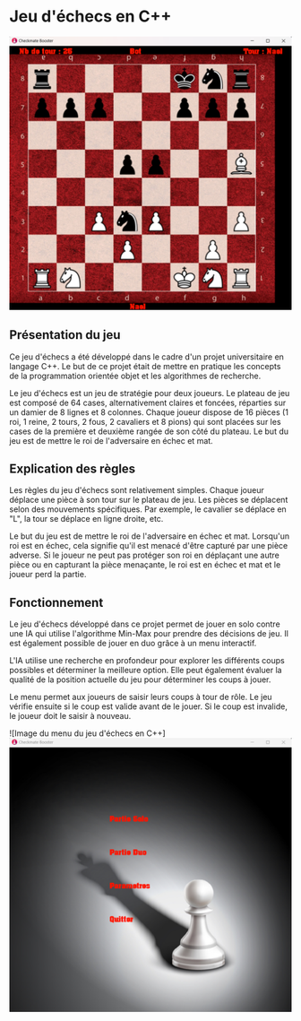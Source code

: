 # Jeu d'échecs en C++

![Image du jeu d'échecs en C++](data/plateau_readme.png)

## Présentation du jeu

Ce jeu d'échecs a été développé dans le cadre d'un projet universitaire en langage C++. Le but de ce projet était de mettre en pratique les concepts de la programmation orientée objet et les algorithmes de recherche.

Le jeu d'échecs est un jeu de stratégie pour deux joueurs. Le plateau de jeu est composé de 64 cases, alternativement claires et foncées, réparties sur un damier de 8 lignes et 8 colonnes. Chaque joueur dispose de 16 pièces (1 roi, 1 reine, 2 tours, 2 fous, 2 cavaliers et 8 pions) qui sont placées sur les cases de la première et deuxième rangée de son côté du plateau. Le but du jeu est de mettre le roi de l'adversaire en échec et mat.

## Explication des règles

Les règles du jeu d'échecs sont relativement simples. Chaque joueur déplace une pièce à son tour sur le plateau de jeu. Les pièces se déplacent selon des mouvements spécifiques. Par exemple, le cavalier se déplace en "L", la tour se déplace en ligne droite, etc.

Le but du jeu est de mettre le roi de l'adversaire en échec et mat. Lorsqu'un roi est en échec, cela signifie qu'il est menacé d'être capturé par une pièce adverse. Si le joueur ne peut pas protéger son roi en déplaçant une autre pièce ou en capturant la pièce menaçante, le roi est en échec et mat et le joueur perd la partie.

## Fonctionnement

Le jeu d'échecs développé dans ce projet permet de jouer en solo contre une IA qui utilise l'algorithme Min-Max pour prendre des décisions de jeu. Il est également possible de jouer en duo grâce à un menu interactif.

L'IA utilise une recherche en profondeur pour explorer les différents coups possibles et déterminer la meilleure option. Elle peut également évaluer la qualité de la position actuelle du jeu pour déterminer les coups à jouer.

Le menu permet aux joueurs de saisir leurs coups à tour de rôle. Le jeu vérifie ensuite si le coup est valide avant de le jouer. Si le coup est invalide, le joueur doit le saisir à nouveau. 

![Image du menu du jeu d'échecs en C++]![texte alternatif](data/menu_readme.png)